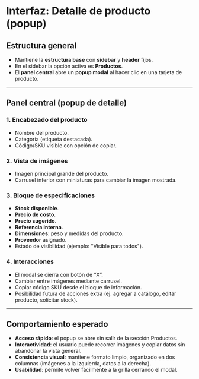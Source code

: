 # Interfaz: Detalle de producto (popup)

## Estructura general
- Mantiene la **estructura base** con **sidebar** y **header** fijos.
- En el sidebar la opción activa es **Productos**.
- El **panel central** abre un **popup modal** al hacer clic en una tarjeta de producto.

---

## Panel central (popup de detalle)

### 1. Encabezado del producto
- Nombre del producto.
- Categoría (etiqueta destacada).
- Código/SKU visible con opción de copiar.

### 2. Vista de imágenes
- Imagen principal grande del producto.
- Carrusel inferior con miniaturas para cambiar la imagen mostrada.

### 3. Bloque de especificaciones
- **Stock disponible**.
- **Precio de costo**.
- **Precio sugerido**.
- **Referencia interna**.
- **Dimensiones**: peso y medidas del producto.
- **Proveedor** asignado.
- Estado de visibilidad (ejemplo: "Visible para todos").

### 4. Interacciones
- El modal se cierra con botón de “X”.
- Cambiar entre imágenes mediante carrusel.
- Copiar código SKU desde el bloque de información.
- Posibilidad futura de acciones extra (ej. agregar a catálogo, editar producto, solicitar stock).

---

## Comportamiento esperado
- **Acceso rápido**: el popup se abre sin salir de la sección Productos.
- **Interactividad**: el usuario puede recorrer imágenes y copiar datos sin abandonar la vista general.
- **Consistencia visual**: mantiene formato limpio, organizado en dos columnas (imágenes a la izquierda, datos a la derecha).
- **Usabilidad**: permite volver fácilmente a la grilla cerrando el modal.
